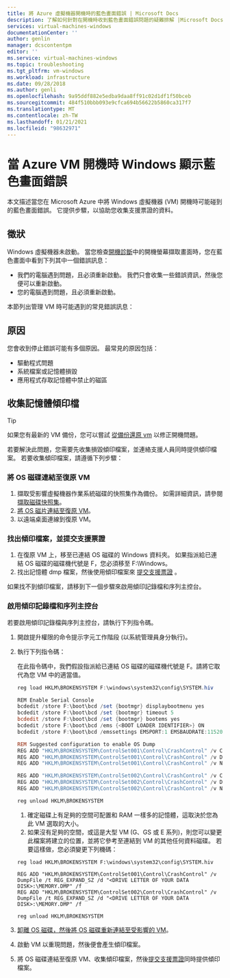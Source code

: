 ```yaml
---
title: 將 Azure 虛擬機器開機時的藍色畫面錯誤 | Microsoft Docs
description: 了解如何針對在開機時收到藍色畫面錯誤問題的疑難排解 |Microsoft Docs
services: virtual-machines-windows
documentationCenter: ''
author: genlin
manager: dcscontentpm
editor: ''
ms.service: virtual-machines-windows
ms.topic: troubleshooting
ms.tgt_pltfrm: vm-windows
ms.workload: infrastructure
ms.date: 09/28/2018
ms.author: genli
ms.openlocfilehash: 9a95ddf882e5edba9daa8ff91c02d1df1f50bceb
ms.sourcegitcommit: 484f510bbb093e9cfca694b56622b5860ca317f7
ms.translationtype: MT
ms.contentlocale: zh-TW
ms.lasthandoff: 01/21/2021
ms.locfileid: "98632971"
---
```

# <a name="windows-shows-blue-screen-error-when-booting-an-azure-vm"></a>當 Azure VM 開機時 Windows 顯示藍色畫面錯誤
本文描述當您在 Microsoft Azure 中將 Windows 虛擬機器 (VM) 開機時可能碰到的藍色畫面錯誤。 它提供步驟，以協助您收集支援票證的資料。 


## <a name="symptom"></a>徵狀 

Windows 虛擬機器未啟動。 當您檢查[開機診斷](./boot-diagnostics.md)中的開機螢幕擷取畫面時，您在藍色畫面中看到下列其中一個錯誤訊息：

- 我們的電腦遇到問題，且必須重新啟動。 我們只會收集一些錯誤資訊，然後您便可以重新啟動。
- 您的電腦遇到問題，且必須重新啟動。

本節列出管理 VM 時可能遇到的常見錯誤訊息：

## <a name="cause"></a>原因

您會收到停止錯誤可能有多個原因。 最常見的原因包括：

- 驅動程式問題
- 系統檔案或記憶體損毀
- 應用程式存取記憶體中禁止的磁區

## <a name="collect-memory-dump-file"></a>收集記憶體傾印檔

> [!TIP]
> 如果您有最新的 VM 備份，您可以嘗試 [從備份還原 vm](../../backup/backup-azure-arm-restore-vms.md) 以修正開機問題。

若要解決此問題，您需要先收集損毀傾印檔案，並連絡支援人員同時提供傾印檔案。 若要收集傾印檔案，請遵循下列步驟：

### <a name="attach-the-os-disk-to-a-recovery-vm"></a>將 OS 磁碟連結至復原 VM

1. 擷取受影響虛擬機器作業系統磁碟的快照集作為備份。 如需詳細資訊，請參閱[擷取磁碟快照集](../windows/snapshot-copy-managed-disk.md)。
2. [將 OS 磁片連結至復原 VM](./troubleshoot-recovery-disks-portal-windows.md)。 
3. 以遠端桌面連線到復原 VM。

### <a name="locate-dump-file-and-submit-a-support-ticket"></a>找出傾印檔案，並提交支援票證

1. 在復原 VM 上，移至已連結 OS 磁碟的 Windows 資料夾。 如果指派給已連結 OS 磁碟的磁碟機代號是 F，您必須移至 F:\Windows。
2. 找出記憶體 dmp 檔案，然後使用傾印檔案來 [提交支援票證](https://portal.azure.com/?#blade/Microsoft_Azure_Support/HelpAndSupportBlade) 。 

如果找不到傾印檔案，請移到下一個步驟來啟用傾印記錄檔和序列主控台。

### <a name="enable-dump-log-and-serial-console"></a>啟用傾印記錄檔和序列主控台

若要啟用傾印記錄檔與序列主控台，請執行下列指令碼。

1. 開啟提升權限的命令提示字元工作階段 (以系統管理員身分執行)。
2. 執行下列指令碼：

    在此指令碼中，我們假設指派給已連結 OS 磁碟的磁碟機代號是 F。請將它取代為您 VM 中的適當值。

    ```powershell
    reg load HKLM\BROKENSYSTEM F:\windows\system32\config\SYSTEM.hiv

    REM Enable Serial Console
    bcdedit /store F:\boot\bcd /set {bootmgr} displaybootmenu yes
    bcdedit /store F:\boot\bcd /set {bootmgr} timeout 5
    bcdedit /store F:\boot\bcd /set {bootmgr} bootems yes
    bcdedit /store F:\boot\bcd /ems {<BOOT LOADER IDENTIFIER>} ON
    bcdedit /store F:\boot\bcd /emssettings EMSPORT:1 EMSBAUDRATE:115200

    REM Suggested configuration to enable OS Dump
    REG ADD "HKLM\BROKENSYSTEM\ControlSet001\Control\CrashControl" /v CrashDumpEnabled /t REG_DWORD /d 1 /f
    REG ADD "HKLM\BROKENSYSTEM\ControlSet001\Control\CrashControl" /v DumpFile /t REG_EXPAND_SZ /d "%SystemRoot%\MEMORY.DMP" /f
    REG ADD "HKLM\BROKENSYSTEM\ControlSet001\Control\CrashControl" /v NMICrashDump /t REG_DWORD /d 1 /f

    REG ADD "HKLM\BROKENSYSTEM\ControlSet002\Control\CrashControl" /v CrashDumpEnabled /t REG_DWORD /d 1 /f
    REG ADD "HKLM\BROKENSYSTEM\ControlSet002\Control\CrashControl" /v DumpFile /t REG_EXPAND_SZ /d "%SystemRoot%\MEMORY.DMP" /f
    REG ADD "HKLM\BROKENSYSTEM\ControlSet002\Control\CrashControl" /v NMICrashDump /t REG_DWORD /d 1 /f

    reg unload HKLM\BROKENSYSTEM
    ```

    1. 確定磁碟上有足夠的空間可配置和 RAM 一樣多的記憶體，這取決於您為此 VM 選取的大小。
    2. 如果沒有足夠的空間，或這是大型 VM (G、GS 或 E 系列)，則您可以變更此檔案將建立的位置，並將它參考至連結到 VM 的其他任何資料磁碟。 若要這樣做，您必須變更下列機碼：

    ```config-reg
    reg load HKLM\BROKENSYSTEM F:\windows\system32\config\SYSTEM.hiv

    REG ADD "HKLM\BROKENSYSTEM\ControlSet001\Control\CrashControl" /v DumpFile /t REG_EXPAND_SZ /d "<DRIVE LETTER OF YOUR DATA DISK>:\MEMORY.DMP" /f
    REG ADD "HKLM\BROKENSYSTEM\ControlSet002\Control\CrashControl" /v DumpFile /t REG_EXPAND_SZ /d "<DRIVE LETTER OF YOUR DATA DISK>:\MEMORY.DMP" /f

    reg unload HKLM\BROKENSYSTEM
    ```

3. [卸離 OS 磁碟，然後將 OS 磁碟重新連結至受影響的 VM](./troubleshoot-recovery-disks-portal-windows.md)。
4. 啟動 VM 以重現問題，然後便會產生傾印檔案。
5. 將 OS 磁碟連結至復原 VM、收集傾印檔案，然後[提交支援票證](https://portal.azure.com/?#blade/Microsoft_Azure_Support/HelpAndSupportBlade)同時提供傾印檔案。
